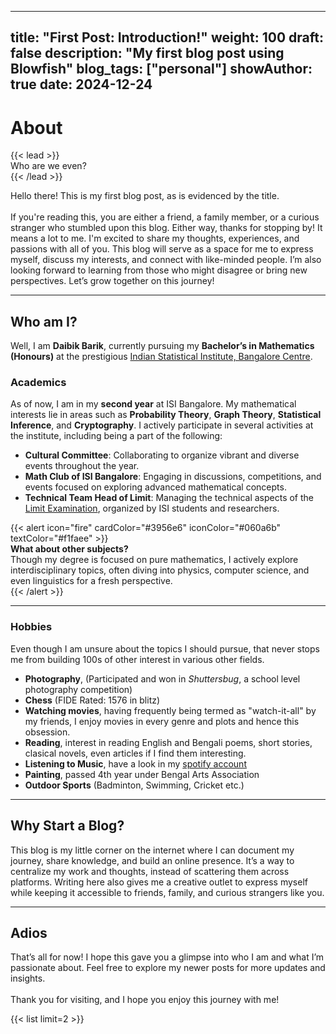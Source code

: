 
---
title: "First Post: Introduction!"
weight: 100
draft: false
description: "My first blog post using Blowfish"
blog_tags: ["personal"]
showAuthor: true
date: 2024-12-24
---

# About

{{< lead >}}  
Who are we even?  
{{< /lead >}}  

Hello there! This is my first blog post, as is evidenced by the title.  
\
If you're reading this, you are either a friend, a family member, or a curious stranger who stumbled upon this blog. Either way, thanks for stopping by! It means a lot to me. I'm excited to share my thoughts, experiences, and passions with all of you. This blog will serve as a space for me to express myself, discuss my interests, and connect with like-minded people. I’m also looking forward to learning from those who might disagree or bring new perspectives. Let’s grow together on this journey!

---

## Who am I?

Well, I am **Daibik Barik**, currently pursuing my **Bachelor’s in Mathematics (Honours)** at the prestigious [Indian Statistical Institute, Bangalore Centre](https://www.isibang.ac.in).  

### Academics  
As of now, I am in my **second year** at ISI Bangalore. My mathematical interests lie in areas such as **Probability Theory**, **Graph Theory**, **Statistical Inference**, and **Cryptography**. I actively participate in several activities at the institute, including being a part of the following:  
- **Cultural Committee**: Collaborating to organize vibrant and diverse events throughout the year.  
- **Math Club of ISI Bangalore**: Engaging in discussions, competitions, and events focused on exploring advanced mathematical concepts.  
- **Technical Team Head of Limit**: Managing the technical aspects of the [Limit Examination](https://limitisi.in/), organized by ISI students and researchers.  

{{< alert icon="fire" cardColor="#3956e6" iconColor="#060a6b" textColor="#f1faee" >}}  
**What about other subjects?**  
Though my degree is focused on pure mathematics, I actively explore interdisciplinary topics, often diving into physics, computer science, and even linguistics for a fresh perspective.  
{{< /alert >}}

---

### Hobbies
Even though I am unsure about the topics I should pursue, that never stops me from building 100s of other interest in various other fields.
- **Photography**, (Participated and won in _Shuttersbug_, a school level photography competition)
- **Chess** (FIDE Rated: 1576 in blitz)
- **Watching movies**, having frequently being termed as "watch-it-all" by my friends, I enjoy movies in every genre and plots and hence this obsession.
- **Reading**, interest in reading English and Bengali poems, short stories, clasical novels, even articles if I find them interesting.
- **Listening to Music**, have a look in my <a href= "https://open.spotify.com/user/pv327c8kr3lcp1m2ota0tzgun" target="_blank">spotify account</a>
- **Painting**, passed 4th year under Bengal Arts Association 
- **Outdoor Sports** (Badminton, Swimming, Cricket etc.)

---

## Why Start a Blog?  

This blog is my little corner on the internet where I can document my journey, share knowledge, and build an online presence. It’s a way to centralize my work and thoughts, instead of scattering them across platforms. Writing here also gives me a creative outlet to express myself while keeping it accessible to friends, family, and curious strangers like you.  

---

## Adios  

That’s all for now! I hope this gave you a glimpse into who I am and what I’m passionate about. Feel free to explore my newer posts for more updates and insights.  
\
Thank you for visiting, and I hope you enjoy this journey with me!  

{{< list limit=2 >}}
